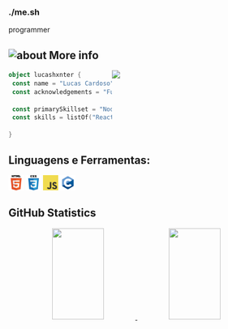 ### ./me.sh

programmer

## <img width="45" alt="about" src="https://raw.github.com/elizarov/elizarov/master/about.png"> More info

<img align="right" width="300" src="https://i2.wp.com/allhtaccess.info/wp-content/uploads/2018/03/programming.gif?fit=1281%2C716&ssl=1" />

```kotlin
object lucashxnter {
 const name = "Lucas Cardoso"
 const acknowledgements = "Fullstack Developer"
 
 const primarySkillset = "Node.js"
 const skills = listOf("React", "Typescript") 

}
```

## **Linguagens e Ferramentas:**  

<code><img height="30" src="https://raw.githubusercontent.com/github/explore/80688e429a7d4ef2fca1e82350fe8e3517d3494d/topics/html/html.png"></code>
<code><img height="30" src="https://raw.githubusercontent.com/github/explore/80688e429a7d4ef2fca1e82350fe8e3517d3494d/topics/css/css.png"></code>
<code><img height="30" src="https://raw.githubusercontent.com/github/explore/80688e429a7d4ef2fca1e82350fe8e3517d3494d/topics/javascript/javascript.png"></code>
<code><img height="30" src="https://raw.githubusercontent.com/github/explore/80688e429a7d4ef2fca1e82350fe8e3517d3494d/topics/c/c.png"></code>


## **GitHub Statistics**

<div align="center">
  <a href="https://github.com/lucashxnter">
   <img height="180em" width="45%" src="https://github-readme-stats.vercel.app/api/top-langs/?username=lucashxnter&layout=compact&langs_count=7&theme=dracula"/>
  <img height="180em" width="45%" src="https://github-readme-stats.vercel.app/api?username=lucashxnter&show_icons=true&theme=dracula&include_all_commits=true&count_private=true"/> 
</div>
  
  ##
